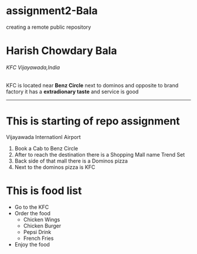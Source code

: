 # assignment2-Bala
creating a remote public  repository

# Harish Chowdary Bala
###### KFC Vijayawada,India
KFC is located near **Benz Circle** next to dominos and opposite to brand factory it has a **extradionary taste** and service is good

---

# This is starting of repo assignment 
Vijayawada Internationl Airport
1. Book a Cab to Benz Circle
2. After to reach the destination there is a Shopping Mall name Trend Set
3. Back side of that mall there is a Dominos pizza
4. Next to the dominos pizza is KFC

# This is food list
* Go to the KFC
* Order the food 
    * Chicken Wings
    * Chicken Burger
    * Pepsi Drink   
    * French Fries
* Enjoy the food
     
